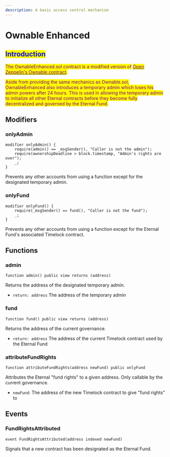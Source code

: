 ```yaml
---
description: A basic access control mechanism
---
```


# Ownable Enhanced

## <mark style="color:blue;">Introduction</mark>

<mark style="color:purple;">The OwnableEnhanced.sol contract is a modified version of</mark> [<mark style="color:purple;">Open Zeppelin's Ownable contract</mark>](https://docs.openzeppelin.com/contracts/4.x/api/access#Ownable)<mark style="color:purple;">.</mark>

<mark style="color:purple;">Aside from providing the same mechanics as Ownable.sol, OwnableEnhanced also introduces a temporary admin which loses his admin powers after 24 hours. This is used in allowing the temporary admin to initialize all other Eternal contracts before they become fully decentralized and governed by the Eternal Fund.</mark>&#x20;

## Modifiers

### onlyAdmin

```
modifier onlyAdmin() {
    require(admin() == _msgSender(), "Caller is not the admin");
    require(ownershipDeadline > block.timestamp, "Admin's rights are over");
    _;
}
```

Prevents any other accounts from using a function except for the designated temporary admin.

### onlyFund

```
modifier onlyFund() {
    require(_msgSender() == fund(), "Caller is not the fund");
    _;
}
```

Prevents any other accounts from using a function except for the Eternal Fund's associated Timelock contract.&#x20;

## Functions

### admin

```
function admin() public view returns (address)
```

Returns the address of the designated temporary admin.

* `return: address` The address of the temporary admin

### fund

```
function fund() public view returns (address)
```

Returns the address of the current governance.

* `return: address` The address of the current Timelock contract used by the Eternal Fund

### attributeFundRights

```
function attributeFundRights(address newFund) public onlyFund
```

Attributes the Eternal "fund rights" to a given address. Only callable by the current governance.

* `newFund`: The address of the new Timelock contract to give "fund rights" to

## Events

### FundRightsAttributed

```
event FundRightsAttributed(address indexed newFund)
```

Signals that a new contract has been designated as the Eternal Fund.
